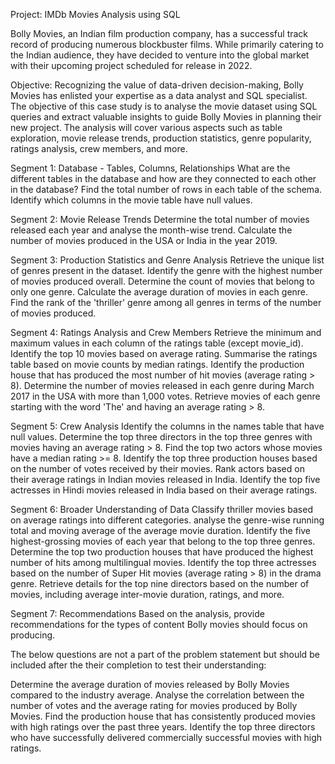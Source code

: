 Project: IMDb Movies Analysis using SQL

Bolly Movies, an Indian film production company, has a successful track record of producing numerous blockbuster films. While primarily catering to the Indian audience, they have decided to venture into the global market with their upcoming project scheduled for release in 2022.

Objective:
Recognizing the value of data-driven decision-making, Bolly Movies has enlisted your expertise as a data analyst and SQL specialist. The objective of this case study is to analyse the movie dataset using SQL queries and extract valuable insights to guide Bolly Movies in planning their new project. The analysis will cover various aspects such as table exploration, movie release trends, production statistics, genre popularity, ratings analysis, crew members, and more.

Segment 1: Database - Tables, Columns, Relationships
What are the different tables in the database and how are they connected to each other in the database?
Find the total number of rows in each table of the schema.
Identify which columns in the movie table have null values.

Segment 2: Movie Release Trends
Determine the total number of movies released each year and analyse the month-wise trend.
Calculate the number of movies produced in the USA or India in the year 2019.

Segment 3: Production Statistics and Genre Analysis
Retrieve the unique list of genres present in the dataset.
Identify the genre with the highest number of movies produced overall.
Determine the count of movies that belong to only one genre.
Calculate the average duration of movies in each genre.
Find the rank of the 'thriller' genre among all genres in terms of the number of movies produced.

Segment 4: Ratings Analysis and Crew Members
Retrieve the minimum and maximum values in each column of the ratings table (except movie_id).
Identify the top 10 movies based on average rating.
Summarise the ratings table based on movie counts by median ratings.
Identify the production house that has produced the most number of hit movies (average rating > 8).
Determine the number of movies released in each genre during March 2017 in the USA with more than 1,000 votes.
Retrieve movies of each genre starting with the word 'The' and having an average rating > 8.

Segment 5: Crew Analysis
Identify the columns in the names table that have null values.
Determine the top three directors in the top three genres with movies having an average rating > 8.
Find the top two actors whose movies have a median rating >= 8.
Identify the top three production houses based on the number of votes received by their movies.
Rank actors based on their average ratings in Indian movies released in India.
Identify the top five actresses in Hindi movies released in India based on their average ratings.

Segment 6: Broader Understanding of Data
Classify thriller movies based on average ratings into different categories.
analyse the genre-wise running total and moving average of the average movie duration.
Identify the five highest-grossing movies of each year that belong to the top three genres.
Determine the top two production houses that have produced the highest number of hits among multilingual movies.
Identify the top three actresses based on the number of Super Hit movies (average rating > 8) in the drama genre.
Retrieve details for the top nine directors based on the number of movies, including average inter-movie duration, ratings, and more.

Segment 7: Recommendations
Based on the analysis, provide recommendations for the types of content Bolly movies should focus on producing.


The below questions are not a part of the problem statement but should be included after the their completion to test their understanding:

Determine the average duration of movies released by Bolly Movies compared to the industry average.
Analyse the correlation between the number of votes and the average rating for movies produced by Bolly Movies.
Find the production house that has consistently produced movies with high ratings over the past three years.
Identify the top three directors who have successfully delivered commercially successful movies with high ratings.
